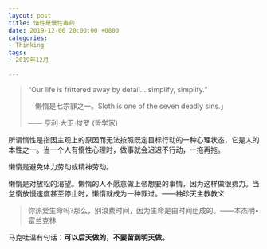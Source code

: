 ```yaml
---
layout: post
title: 惰性是慢性毒药
date: 2019-12-06 20:00:00 +0800
categories:
- Thinking
tags:
- 2019年12月

---
```


<blockquote class="blockquote-center">
<p>“Our life is frittered away by detail… simplify, simplify.”</p>
<p>「懒惰是七宗罪之一。Sloth is one of the seven deadly sins.」</p>
<p>—— 亨利‧大卫‧梭罗 (哲学家)</p>
</blockquote>


所谓惰性是指因主观上的原因而无法按照既定目标行动的一种心理状态，它是人的本性之一。当一个人有惰性心理时，做事就会迟迟不行动，一拖再拖。

懒惰是避免体力劳动或精神劳动。

懒惰是对放松的渴望。懒惰的人不愿意做上帝想要的事情，因为这样做很费力。当怠惰放慢速度甚至停止时，懒惰就成为一种罪过。——袖珍天主教教义


> 你热爱生命吗?那么，别浪费时间，因为生命是由时间组成的。——本杰明•富兰克林

马克吐温有句话：**可以后天做的，不要留到明天做。**

